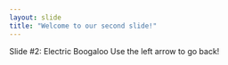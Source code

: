 ```yaml
---
layout: slide
title: "Welcome to our second slide!"
---
```

Slide #2: Electric Boogaloo
Use the left arrow to go back!
